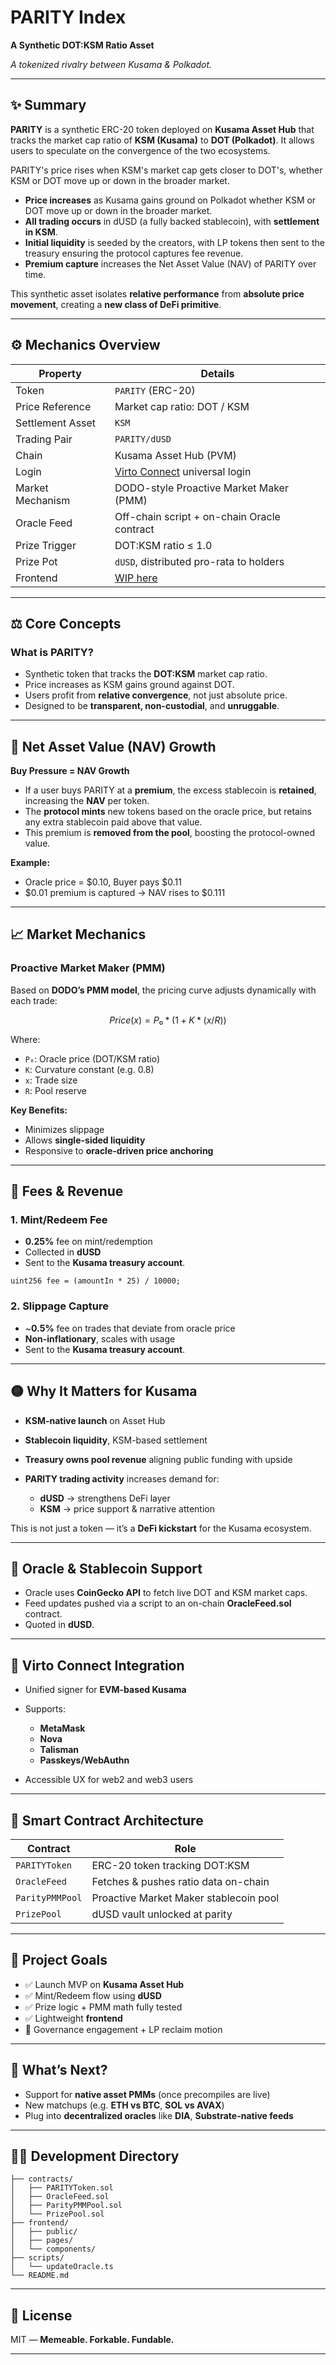 # **PARITY Index**

**A Synthetic DOT\:KSM Ratio Asset**

*A tokenized rivalry between Kusama & Polkadot.*

---

## ✨ Summary

**PARITY** is a synthetic ERC-20 token deployed on **Kusama Asset Hub** that tracks the market cap ratio of **KSM (Kusama)** to **DOT (Polkadot)**. It allows users to speculate on the convergence of the two ecosystems.

PARITY's price rises when KSM's market cap gets closer to DOT's, whether KSM or DOT move up or down in the broader market. 

* **Price increases** as Kusama gains ground on Polkadot whether KSM or DOT move up or down in the broader market.
* **All trading occurs** in dUSD (a fully backed stablecoin), with **settlement in KSM**.
* **Initial liquidity** is seeded by the creators, with LP tokens then sent to the treasury ensuring the protocol captures fee revenue.
* **Premium capture** increases the Net Asset Value (NAV) of PARITY over time.

This synthetic asset isolates **relative performance** from **absolute price movement**, creating a **new class of DeFi primitive**.

---

## ⚙️ Mechanics Overview

| **Property**     | **Details**                                 |
| ---------------- | ------------------------------------------- |
| Token            | `PARITY` (ERC-20)                           |
| Price Reference  | Market cap ratio: DOT / KSM                 |
| Settlement Asset | `KSM`                                       |
| Trading Pair     | `PARITY/dUSD`                               |
| Chain            | Kusama Asset Hub (PVM)                      |
| Login            | [Virto Connect](https://demo.virto.dev/) universal login               |
| Market Mechanism | DODO-style Proactive Market Maker (PMM)     |
| Oracle Feed      | Off-chain script + on-chain Oracle contract |
| Prize Trigger    | DOT\:KSM ratio ≤ 1.0                        |
| Prize Pot      | `dUSD`, distributed pro-rata to holders      |
| Frontend         | [WIP here](https://parity.birdbrain.lol)    |

---

## ⚖️ Core Concepts

### What is PARITY?

* Synthetic token that tracks the **DOT\:KSM** market cap ratio.
* Price increases as KSM gains ground against DOT.
* Users profit from **relative convergence**, not just absolute price.
* Designed to be **transparent, non-custodial**, and **unruggable**.

---

## 🧪 Net Asset Value (NAV) Growth

**Buy Pressure = NAV Growth**

* If a user buys PARITY at a **premium**, the excess stablecoin is **retained**, increasing the **NAV** per token.
* The **protocol mints** new tokens based on the oracle price, but retains any extra stablecoin paid above that value.
* This premium is **removed from the pool**, boosting the protocol-owned value.

**Example:**

* Oracle price = \$0.10, Buyer pays \$0.11
* \$0.01 premium is captured → NAV rises to \$0.111

---

## 📈 Market Mechanics

### Proactive Market Maker (PMM)

Based on **DODO’s PMM model**, the pricing curve adjusts dynamically with each trade:

```math
Price(x) = P₀ * (1 + Κ * (x / R))
```

Where:

* `P₀`: Oracle price (DOT/KSM ratio)
* `Κ`: Curvature constant (e.g. 0.8)
* `x`: Trade size
* `R`: Pool reserve

**Key Benefits:**

* Minimizes slippage
* Allows **single-sided liquidity**
* Responsive to **oracle-driven price anchoring**

---

## 💸 Fees & Revenue

### 1. Mint/Redeem Fee

* **0.25%** fee on mint/redemption
* Collected in **dUSD**
* Sent to the **Kusama treasury account**. 

```solidity
uint256 fee = (amountIn * 25) / 10000;
```

### 2. Slippage Capture

* \~**0.5%** fee on trades that deviate from oracle price
* **Non-inflationary**, scales with usage
* Sent to the **Kusama treasury account**. 

---

## 🟡 Why It Matters for Kusama

* **KSM-native launch** on Asset Hub
* **Stablecoin liquidity**, KSM-based settlement
* **Treasury owns pool revenue** aligning public funding with upside
* **PARITY trading activity** increases demand for:

  * **dUSD** → strengthens DeFi layer
  * **KSM** → price support & narrative attention

This is not just a token — it’s a **DeFi kickstart** for the Kusama ecosystem.

---

## 🔗 Oracle & Stablecoin Support

* Oracle uses **CoinGecko API** to fetch live DOT and KSM market caps.
* Feed updates pushed via a script to an on-chain **OracleFeed.sol** contract.
* Quoted in **dUSD**. 

---

## 🔐 Virto Connect Integration

* Unified signer for **EVM-based Kusama**
* Supports:

  * **MetaMask**
  * **Nova**
  * **Talisman**
  * **Passkeys/WebAuthn**
* Accessible UX for web2 and web3 users

---

## 🧱 Smart Contract Architecture

| Contract        | Role                                   |
| --------------- | -------------------------------------- |
| `PARITYToken`   | ERC-20 token tracking DOT\:KSM         |
| `OracleFeed`    | Fetches & pushes ratio data on-chain   |
| `ParityPMMPool` | Proactive Market Maker stablecoin pool |
| `PrizePool`     | dUSD vault unlocked at parity           |

---

## 🧠 Project Goals

* ✅ Launch MVP on **Kusama Asset Hub**
* ✅ Mint/Redeem flow using **dUSD**
* ✅ Prize logic + PMM math fully tested
* ✅ Lightweight **frontend**
* 🚧 Governance engagement + LP reclaim motion

---

## 🔮 What’s Next?

* Support for **native asset PMMs** (once precompiles are live)
* New matchups (e.g. **ETH vs BTC**, **SOL vs AVAX**)
* Plug into **decentralized oracles** like **DIA**, **Substrate-native feeds**

---

## 🧑‍💻 Development Directory

```
├── contracts/
│   ├── PARITYToken.sol
│   ├── OracleFeed.sol
│   ├── ParityPMMPool.sol
│   └── PrizePool.sol
├── frontend/
│   ├── public/
│   ├── pages/
│   └── components/
├── scripts/
│   └── updateOracle.ts
└── README.md
```

---

## 📜 License

MIT — **Memeable. Forkable. Fundable.**

---




